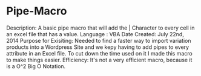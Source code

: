 Pipe-Macro
==========
Description:           A basic pipe macro that will add the | Character to every cell in an excel file that has a value.
Language :             VBA
Date Created:          July 22nd, 2014
Purpose for Exisiting: Needed to find a faster way to import variation products into a Wordpress Site and we kepy having to
                       add pipes to every attribute in an Excel file. To cut down the time used on it I made this macro to
                       make things easier.
Efficiency:            It's not a very efficient macro, because it is a O^2 Big O Notation.
